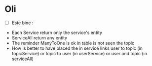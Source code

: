 
# Oli
- [ ] Este bine :
- Each Service return only the service's entity
- ServiceAll return any entity
- The reminder ManyToOne is ok in table is not seen the topic
- How is better to have placed the in service links 
user to topic (in topicService) or topic to user (in userService)
or user and topic (in serviceAll)